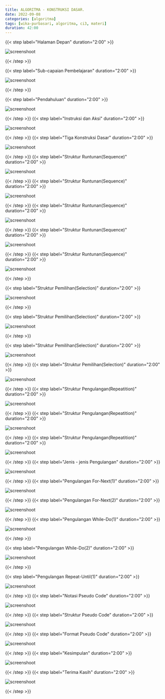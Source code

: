 ```yaml
---
title: ALGORITMA - KONSTRUKSI DASAR.
date: 2022-09-08
categories: [algoritma]
tags: [wika-purbasari, algoritma, ci3, materi]
duration: 42:00
---
```

{{< step label="Halaman Depan" duration="2:00" >}}

![screenshoot](/kd-algo/kd-algo_page-0001.jpg)

{{< /step >}}

{{< step label="Sub-capaian Pembelajaran" duration="2:00" >}}

![screenshoot](/kd-algo/kd-algo_page-0002.jpg)

{{< /step >}}

{{< step label="Pendahuluan" duration="2:00" >}}

![screenshoot](/kd-algo/kd-algo_page-0003.jpg)

{{< /step >}}
{{< step label="Instruksi dan Aksi" duration="2:00" >}}

![screenshoot](/kd-algo/kd-algo_page-0004.jpg)

{{< /step >}}
{{< step label="Tiga Konstruksi Dasar" duration="2:00" >}}

![screenshoot](/kd-algo/kd-algo_page-0005.jpg)

{{< /step >}}
{{< step label="Struktur Runtunan(Sequence)" duration="2:00" >}}

![screenshoot](/kd-algo/kd-algo_page-0006.jpg)

{{< /step >}}
{{< step label="Struktur Runtunan(Sequence)" duration="2:00" >}}

![screenshoot](/kd-algo/kd-algo_page-0007.jpg)

{{< /step >}}
{{< step label="Struktur Runtunan(Sequence)" duration="2:00" >}}

![screenshoot](/kd-algo/kd-algo_page-0008.jpg)

{{< /step >}}
{{< step label="Struktur Runtunan(Sequence)" duration="2:00" >}}

![screenshoot](/kd-algo/kd-algo_page-0009.jpg)

{{< /step >}}
{{< step label="Struktur Runtunan(Sequence)" duration="2:00" >}}

![screenshoot](/kd-algo/kd-algo_page-0010.jpg)

{{< /step >}}

{{< step label="Struktur Pemilihan(Selection)" duration="2:00" >}}

![screenshoot](/kd-algo/kd-algo_page-0011.jpg)

{{< /step >}}

{{< step label="Struktur Pemilihan(Selection)" duration="2:00" >}}

![screenshoot](/kd-algo/kd-algo_page-0012.jpg)

{{< /step >}}

{{< step label="Struktur Pemilihan(Selection)" duration="2:00" >}}

![screenshoot](/kd-algo/kd-algo_page-0013.jpg)

{{< /step >}}
{{< step label="Struktur Pemilihan(Selection)" duration="2:00" >}}

![screenshoot](/kd-algo/kd-algo_page-0014.jpg)

{{< /step >}}
{{< step label="Struktur Pengulangan(Repeatition)" duration="2:00" >}}

![screenshoot](/kd-algo/kd-algo_page-0015.jpg)

{{< /step >}}
{{< step label="Struktur Pengulangan(Repeatition)" duration="2:00" >}}

![screenshoot](/kd-algo/kd-algo_page-0016.jpg)

{{< /step >}}
{{< step label="Struktur Pengulangan(Repeatition)" duration="2:00" >}}

![screenshoot](/kd-algo/kd-algo_page-0017.jpg)

{{< /step >}}
{{< step label="Jenis - jenis Pengulangan" duration="2:00" >}}

![screenshoot](/kd-algo/kd-algo_page-0018.jpg)

{{< /step >}}
{{< step label="Pengulangan For-Next(1)" duration="2:00" >}}

![screenshoot](/kd-algo/kd-algo_page-0019.jpg)

{{< /step >}}
{{< step label="Pengulangan For-Next(2)" duration="2:00" >}}

![screenshoot](/kd-algo/kd-algo_page-0020.jpg)

{{< /step >}}
{{< step label="Pengulangan While-Do(1)" duration="2:00" >}}

![screenshoot](/kd-algo/kd-algo_page-0021.jpg)

{{< /step >}}

{{< step label="Pengulangan While-Do(2)" duration="2:00" >}}

![screenshoot](/kd-algo/kd-algo_page-0022.jpg)

{{< /step >}}

{{< step label="Pengulangan Repeat-Until(1)" duration="2:00" >}}

![screenshoot](/kd-algo/kd-algo_page-0023.jpg)

{{< /step >}}
{{< step label="Notasi Pseudo Code" duration="2:00" >}}

![screenshoot](/kd-algo/kd-algo_page-0024.jpg)

{{< /step >}}
{{< step label="Struktur Pseudo Code" duration="2:00" >}}

![screenshoot](/kd-algo/kd-algo_page-0025.jpg)

{{< /step >}}
{{< step label="Format Pseudo Code" duration="2:00" >}}

![screenshoot](/kd-algo/kd-algo_page-0026.jpg)

{{< /step >}}
{{< step label="Kesimpulan" duration="2:00" >}}

![screenshoot](/kd-algo/kd-algo_page-0027.jpg)

{{< /step >}}
{{< step label="Terima Kasih" duration="2:00" >}}

![screenshoot](/kd-algo/kd-algo_page-0028.jpg)

{{< /step >}}
